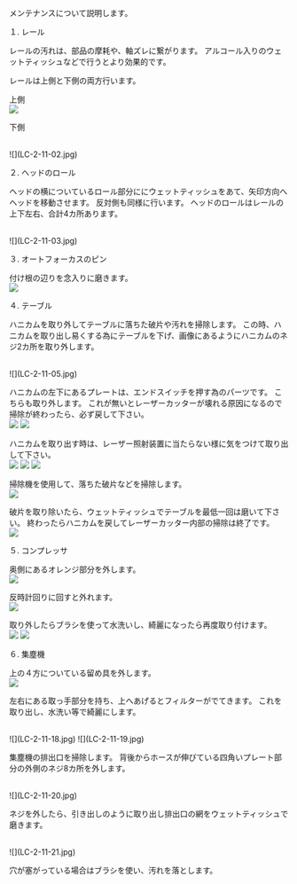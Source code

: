 メンテナンスについて説明します。

１. レール

レールの汚れは、部品の摩耗や、軸ズレに繋がります。
アルコール入りのウェットティッシュなどで行うとより効果的です。

レールは上側と下側の両方行います。

上側
<br>
![](LC-2-11-01.jpg)


下側

<br>
![](LC-2-11-02.jpg)



２. ヘッドのロール

ヘッドの横についているロール部分ににウェットティッシュをあて、矢印方向へ
ヘッドを移動させます。
反対側も同様に行います。
ヘッドのロールはレールの上下左右、合計4カ所あります。

<br>
![](LC-2-11-03.jpg)


３. オートフォーカスのピン

付け根の辺りを念入りに磨きます。
<br>
![](LC-2-11-04.jpg)


４. テーブル

ハニカムを取り外してテーブルに落ちた破片や汚れを掃除します。
この時、ハニカムを取り出し易くする為にテーブルを下げ、画像にあるようにハニカムのネジ2カ所を取り外します。

<br>
![](LC-2-11-05.jpg)


ハニカムの左下にあるプレートは、エンドスイッチを押す為のパーツです。
こちらも取り外します。
これが無いとレーザーカッターが壊れる原因になるので掃除が終わったら、必ず戻して下さい。
<br>
![](LC-2-11-06.jpg)
![](LC-2-11-07.jpg)

ハニカムを取り出す時は、レーザー照射装置に当たらない様に気をつけて取り出して下さい。
<br>
![](LC-2-11-08.jpg)
![](LC-2-11-09.jpg)
![](LC-2-11-10.jpg)

掃除機を使用して、落ちた破片などを掃除します。
<br>
![](LC-2-11-11.jpg)


破片を取り除いたら、ウェットティッシュでテーブルを最低一回は磨いて下さい。
終わったらハニカムを戻してレーザーカッター内部の掃除は終了です。
<br>
![](LC-2-11-12.jpg)

５. コンプレッサ

奥側にあるオレンジ部分を外します。
<br>
![](LC-2-11-13.jpg)

反時計回りに回すと外れます。
<br>
![](LC-2-11-14.jpg)

取り外したらブラシを使って水洗いし、綺麗になったら再度取り付けます。
<br>
![](LC-2-11-15.jpg)
![](LC-2-11-16.jpg)


６. 集塵機

上の４方についている留め具を外します。
<br>
![](LC-2-11-17.jpg)

左右にある取っ手部分を持ち、上へあげるとフィルターがでてきます。
これを取り出し、水洗い等で綺麗にします。

<br>
![](LC-2-11-18.jpg)
![](LC-2-11-19.jpg)

集塵機の排出口を掃除します。
背後からホースが伸びている四角いプレート部分の外側のネジ8カ所を外します。

<br>
![](LC-2-11-20.jpg)

ネジを外したら、引き出しのように取り出し排出口の網をウェットティッシュで磨きます。

<br>
![](LC-2-11-21.jpg)

穴が塞がっている場合はブラシを使い、汚れを落とします。


